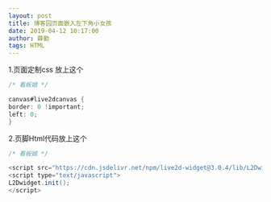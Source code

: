 ```yaml
---
layout: post
title: 博客园页面嵌入左下角小女孩
date: 2019-04-12 10:17:00
author: 薛勤
tags: HTML
---
```

1.页面定制css 放上这个
```java
/* 看板娘 */

canvas#live2dcanvas {
border: 0 !important;
left: 0;
}
```

2.页脚Html代码放上这个 
```java
/* 看板娘 */

<script src="https://cdn.jsdelivr.net/npm/live2d-widget@3.0.4/lib/L2Dwidget.min.js"></script>
<script type="text/javascript">
L2Dwidget.init();
</script>
```